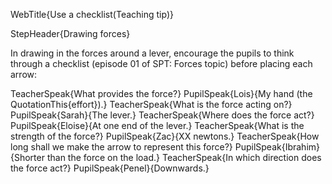 WebTitle{Use a checklist(Teaching tip)}

StepHeader{Drawing forces}

In drawing in the forces around a lever, encourage the pupils to think through a checklist (episode 01 of SPT: Forces topic) before placing each arrow:

TeacherSpeak{What provides the force?}
PupilSpeak{Lois}{My hand (the QuotationThis{effort}).}
TeacherSpeak{What is the force acting on?}
PupilSpeak{Sarah}{The lever.}
TeacherSpeak{Where does the force act?}
PupilSpeak{Eloise}{At one end of the lever.}
TeacherSpeak{What is the strength of the force?}
PupilSpeak{Zac}{XX newtons.}
TeacherSpeak{How long shall we make the arrow to represent this force?}
PupilSpeak{Ibrahim}{Shorter than the force on the load.}
TeacherSpeak{In which direction does the force act?}
PupilSpeak{Penel}{Downwards.}

 
 